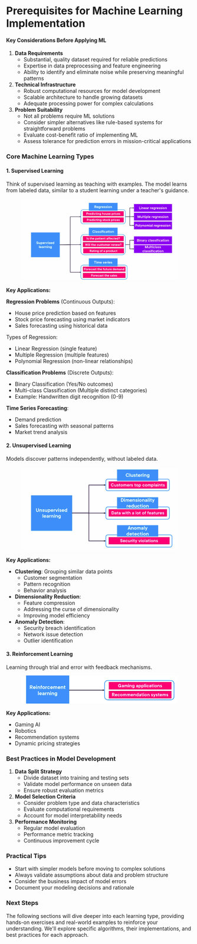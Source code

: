 # Prerequisites for Machine Learning Implementation

#### Key Considerations Before Applying ML

1. **Data Requirements**
   * Substantial, quality dataset required for reliable predictions
   * Expertise in data preprocessing and feature engineering
   * Ability to identify and eliminate noise while preserving meaningful patterns
2. **Technical Infrastructure**
   * Robust computational resources for model development
   * Scalable architecture to handle growing datasets
   * Adequate processing power for complex calculations
3. **Problem Suitability**
   * Not all problems require ML solutions
   * Consider simpler alternatives like rule-based systems for straightforward problems
   * Evaluate cost-benefit ratio of implementing ML
   * Assess tolerance for prediction errors in mission-critical applications

### Core Machine Learning Types

#### 1. Supervised Learning

Think of supervised learning as teaching with examples. The model learns from labeled data, similar to a student learning under a teacher's guidance.

<figure><img src="../../../../../.gitbook/assets/image (13) (1) (1) (1) (1) (1) (1).png" alt=""><figcaption></figcaption></figure>

**Key Applications:**

**Regression Problems** (Continuous Outputs):

* House price prediction based on features
* Stock price forecasting using market indicators
* Sales forecasting using historical data

Types of Regression:

* Linear Regression (single feature)
* Multiple Regression (multiple features)
* Polynomial Regression (non-linear relationships)

**Classification Problems** (Discrete Outputs):

* Binary Classification (Yes/No outcomes)
* Multi-class Classification (Multiple distinct categories)
* Example: Handwritten digit recognition (0-9)

**Time Series Forecasting**:

* Demand prediction
* Sales forecasting with seasonal patterns
* Market trend analysis

#### 2. Unsupervised Learning

Models discover patterns independently, without labeled data.

<figure><img src="../../../../../.gitbook/assets/image (1) (1) (1) (1) (1) (1) (1) (1) (1) (1) (1).png" alt=""><figcaption></figcaption></figure>

**Key Applications:**

* **Clustering**: Grouping similar data points
  * Customer segmentation
  * Pattern recognition
  * Behavior analysis
* **Dimensionality Reduction**:
  * Feature compression
  * Addressing the curse of dimensionality
  * Improving model efficiency
* **Anomaly Detection**:
  * Security breach identification
  * Network issue detection
  * Outlier identification

#### 3. Reinforcement Learning

Learning through trial and error with feedback mechanisms.

<figure><img src="../../../../../.gitbook/assets/image (2) (1) (1) (1) (1) (1) (1) (1) (1) (1) (1).png" alt=""><figcaption></figcaption></figure>

**Key Applications:**

* Gaming AI
* Robotics
* Recommendation systems
* Dynamic pricing strategies

### Best Practices in Model Development

1. **Data Split Strategy**
   * Divide dataset into training and testing sets
   * Validate model performance on unseen data
   * Ensure robust evaluation metrics
2. **Model Selection Criteria**
   * Consider problem type and data characteristics
   * Evaluate computational requirements
   * Account for model interpretability needs
3. **Performance Monitoring**
   * Regular model evaluation
   * Performance metric tracking
   * Continuous improvement cycle

### Practical Tips

* Start with simpler models before moving to complex solutions
* Always validate assumptions about data and problem structure
* Consider the business impact of model errors
* Document your modeling decisions and rationale

### Next Steps

The following sections will dive deeper into each learning type, providing hands-on exercises and real-world examples to reinforce your understanding. We'll explore specific algorithms, their implementations, and best practices for each approach.
